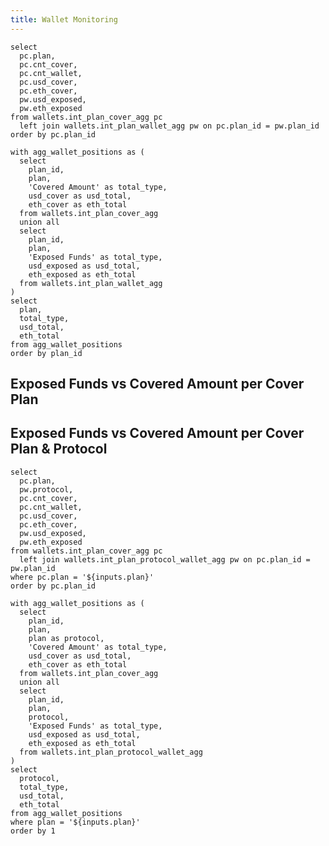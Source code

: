 ```yaml
---
title: Wallet Monitoring
---
```


```plan_cover_list
select
  pc.plan,
  pc.cnt_cover,
  pc.cnt_wallet,
  pc.usd_cover,
  pc.eth_cover,
  pw.usd_exposed,
  pw.eth_exposed
from wallets.int_plan_cover_agg pc
  left join wallets.int_plan_wallet_agg pw on pc.plan_id = pw.plan_id
order by pc.plan_id
```

```plan_cover_stack
with agg_wallet_positions as (
  select
    plan_id,
    plan,
    'Covered Amount' as total_type,
    usd_cover as usd_total,
    eth_cover as eth_total
  from wallets.int_plan_cover_agg
  union all
  select
    plan_id,
    plan,
    'Exposed Funds' as total_type,
    usd_exposed as usd_total,
    eth_exposed as eth_total
  from wallets.int_plan_wallet_agg
)
select
  plan,
  total_type,
  usd_total,
  eth_total
from agg_wallet_positions
order by plan_id
```

## Exposed Funds vs Covered Amount per Cover Plan

<DataTable data={plan_cover_list} totalRow=true>
  <Column id=plan title="plan" totalAgg="grand total"/>
  <Column id=cnt_cover title="# covers" />
  <Column id=cnt_wallet title="# wallets" />
  <Column id=usd_cover title="cover ($)" />
  <Column id=eth_cover title="cover (Ξ)" />
  <Column id=usd_exposed title="funds exposed ($)" contentType=colorscale colorScale=negative />
  <Column id=eth_exposed title="funds exposed (Ξ)" contentType=colorscale colorScale=negative />
</DataTable>

<Tabs>
  <Tab label='USD'>
    <BarChart 
      data={plan_cover_stack}
      title='Totals'
      x=plan
      y=usd_total
      series=total_type
      swapXY=true
      type=grouped
      sort=false
    />
    <BarChart 
      data={plan_cover_stack}
      title='% Share'
      x=plan
      y=usd_total
      series=total_type
      type=stacked100
      labels=true
      swapXY=true
      sort=false
    />
  </Tab>
  <Tab label='ETH'>
    <BarChart 
      data={plan_cover_stack}
      title='Totals'
      x=plan
      y=eth_total
      series=total_type
      swapXY=true
      type=grouped
      sort=false
    />
    <BarChart 
      data={plan_cover_stack}
      title="% Share"
      x=plan
      y=eth_total
      series=total_type
      type=stacked100
      labels=true
      swapXY=true
      sort=false
    />
  </Tab>
</Tabs>

## Exposed Funds vs Covered Amount per Cover Plan & Protocol

<ButtonGroup name=plan title="Select Plan">
    <ButtonGroupItem valueLabel="Entry Cover" value="Entry Cover" default />
    <ButtonGroupItem valueLabel="Essential Cover" value="Essential Cover" />
    <ButtonGroupItem valueLabel="Elite Cover" value="Elite Cover" />
</ButtonGroup>

```plan_cover_protocol_list
select
  pc.plan,
  pw.protocol,
  pc.cnt_cover,
  pc.cnt_wallet,
  pc.usd_cover,
  pc.eth_cover,
  pw.usd_exposed,
  pw.eth_exposed
from wallets.int_plan_cover_agg pc
  left join wallets.int_plan_protocol_wallet_agg pw on pc.plan_id = pw.plan_id
where pc.plan = '${inputs.plan}'
order by pc.plan_id
```

```plan_cover_protocol_stack
with agg_wallet_positions as (
  select
    plan_id,
    plan,
    plan as protocol,
    'Covered Amount' as total_type,
    usd_cover as usd_total,
    eth_cover as eth_total
  from wallets.int_plan_cover_agg
  union all
  select
    plan_id,
    plan,
    protocol,
    'Exposed Funds' as total_type,
    usd_exposed as usd_total,
    eth_exposed as eth_total
  from wallets.int_plan_protocol_wallet_agg
)
select
  protocol,
  total_type,
  usd_total,
  eth_total
from agg_wallet_positions
where plan = '${inputs.plan}'
order by 1
```

<DataTable data={plan_cover_protocol_list} totalRow=true search=true>
  <Column id=plan title="plan" totalAgg="grand total" />
  <Column id=protocol title="protocol"/>
  <Column id=cnt_cover title="# covers" totalAgg=mean />
  <Column id=cnt_wallet title="# wallets" totalAgg=mean />
  <Column id=usd_cover title="cover ($)" totalAgg=mean />
  <Column id=eth_cover title="cover (Ξ)" totalAgg=mean />
  <Column id=usd_exposed title="funds exposed ($)" totalAgg=sum contentType=colorscale colorScale=negative />
  <Column id=eth_exposed title="funds exposed (Ξ)" totalAgg=sum contentType=colorscale colorScale=negative />
</DataTable>

<Tabs>
  <Tab label='USD'>
    <BarChart 
      data={plan_cover_protocol_stack}
      title='Totals'
      x=total_type
      y=usd_total
      series=protocol
      swapXY=true
    />
  </Tab>
  <Tab label='ETH'>
    <BarChart 
      data={plan_cover_protocol_stack}
      title='Totals'
      x=total_type
      y=eth_total
      series=protocol
      swapXY=true
    />
  </Tab>
</Tabs>

<LastRefreshed prefix="Data last updated"/>
